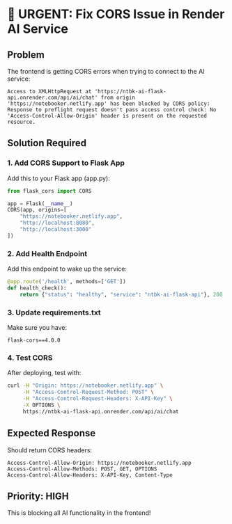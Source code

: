 # 🚨 URGENT: Fix CORS Issue in Render AI Service

## Problem
The frontend is getting CORS errors when trying to connect to the AI service:
```
Access to XMLHttpRequest at 'https://ntbk-ai-flask-api.onrender.com/api/ai/chat' from origin 'https://notebooker.netlify.app' has been blocked by CORS policy: Response to preflight request doesn't pass access control check: No 'Access-Control-Allow-Origin' header is present on the requested resource.
```

## Solution Required

### 1. Add CORS Support to Flask App
Add this to your Flask app (app.py):

```python
from flask_cors import CORS

app = Flask(__name__)
CORS(app, origins=[
    "https://notebooker.netlify.app",
    "http://localhost:8080",
    "http://localhost:3000"
])
```

### 2. Add Health Endpoint
Add this endpoint to wake up the service:

```python
@app.route('/health', methods=['GET'])
def health_check():
    return {"status": "healthy", "service": "ntbk-ai-flask-api"}, 200
```

### 3. Update requirements.txt
Make sure you have:
```
flask-cors==4.0.0
```

### 4. Test CORS
After deploying, test with:
```bash
curl -H "Origin: https://notebooker.netlify.app" \
     -H "Access-Control-Request-Method: POST" \
     -H "Access-Control-Request-Headers: X-API-Key" \
     -X OPTIONS \
     https://ntbk-ai-flask-api.onrender.com/api/ai/chat
```

## Expected Response
Should return CORS headers:
```
Access-Control-Allow-Origin: https://notebooker.netlify.app
Access-Control-Allow-Methods: POST, GET, OPTIONS
Access-Control-Allow-Headers: X-API-Key, Content-Type
```

## Priority: HIGH
This is blocking all AI functionality in the frontend!
